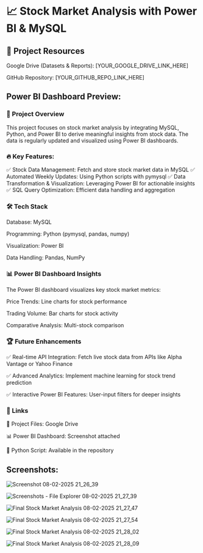 # 📈 Stock Market Analysis with Power BI & MySQL

## 🔗 Project Resources

Google Drive (Datasets & Reports): [YOUR_GOOGLE_DRIVE_LINK_HERE]

GitHub Repository: [YOUR_GITHUB_REPO_LINK_HERE]

## Power BI Dashboard Preview: 

### 📌 Project Overview

This project focuses on stock market analysis by integrating MySQL, Python, and Power BI to derive meaningful insights from stock data. The data is regularly updated and visualized using Power BI dashboards.

### 🔥 Key Features:

✅ Stock Data Management: Fetch and store stock market data in MySQL
✅ Automated Weekly Updates: Using Python scripts with pymysql
✅ Data Transformation & Visualization: Leveraging Power BI for actionable insights
✅ SQL Query Optimization: Efficient data handling and aggregation

### 🛠️ Tech Stack

Database: MySQL

Programming: Python (pymysql, pandas, numpy)

Visualization: Power BI

Data Handling: Pandas, NumPy

### 📊 Power BI Dashboard Insights

The Power BI dashboard visualizes key stock market metrics:

Price Trends: Line charts for stock performance

Trading Volume: Bar charts for stock activity

Comparative Analysis: Multi-stock comparison

### 🏆 Future Enhancements

✅ Real-time API Integration: Fetch live stock data from APIs like Alpha Vantage or Yahoo Finance

✅ Advanced Analytics: Implement machine learning for stock trend prediction

✅ Interactive Power BI Features: User-input filters for deeper insights

### 🔗 Links

📂 Project Files: Google Drive

📊 Power BI Dashboard: Screenshot attached

🐍 Python Script: Available in the repository

## Screenshots:

![Screenshot 08-02-2025 21_26_39](https://github.com/user-attachments/assets/36d67736-2cde-43cb-9c8c-3e3d82d8e7b7)

![Screenshots - File Explorer 08-02-2025 21_27_39](https://github.com/user-attachments/assets/56261325-2d02-4580-bcb8-677f5710ca6c)

![Final Stock Market Analysis 08-02-2025 21_27_47](https://github.com/user-attachments/assets/8970da7e-708b-4a89-bb0c-f1d24ba7781f)

![Final Stock Market Analysis 08-02-2025 21_27_54](https://github.com/user-attachments/assets/a0155852-f0d9-4721-9872-a3a802155531)

![Final Stock Market Analysis 08-02-2025 21_28_02](https://github.com/user-attachments/assets/4e242ea5-1872-45e0-a725-74dcaa36f1b0)

![Final Stock Market Analysis 08-02-2025 21_28_09](https://github.com/user-attachments/assets/54481278-c586-4b2a-82c4-c2e2fbb64b84)











